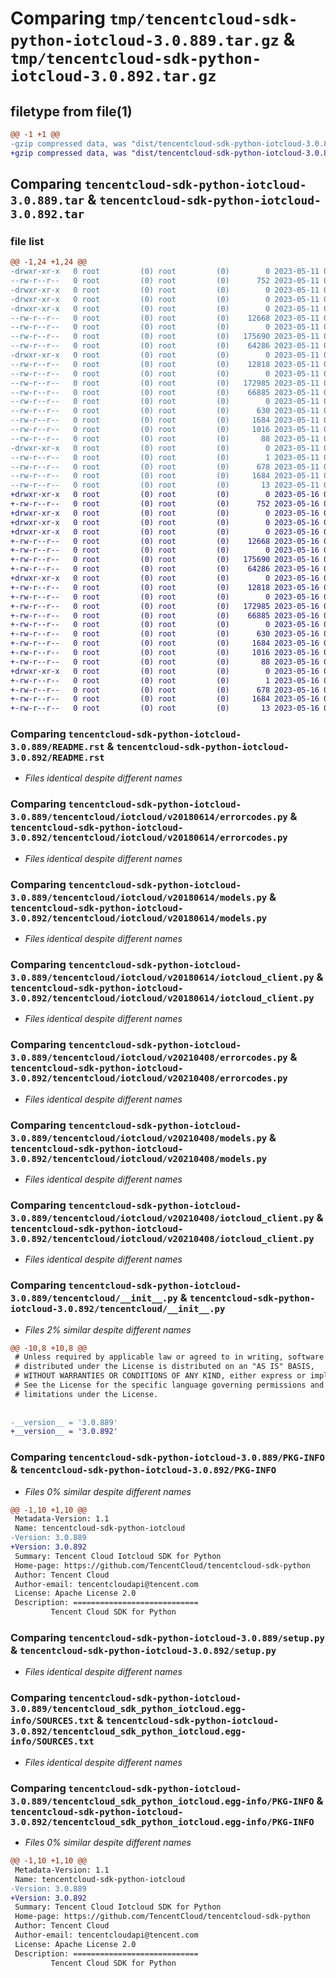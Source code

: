 # Comparing `tmp/tencentcloud-sdk-python-iotcloud-3.0.889.tar.gz` & `tmp/tencentcloud-sdk-python-iotcloud-3.0.892.tar.gz`

## filetype from file(1)

```diff
@@ -1 +1 @@
-gzip compressed data, was "dist/tencentcloud-sdk-python-iotcloud-3.0.889.tar", last modified: Thu May 11 02:53:14 2023, max compression
+gzip compressed data, was "dist/tencentcloud-sdk-python-iotcloud-3.0.892.tar", last modified: Tue May 16 00:39:01 2023, max compression
```

## Comparing `tencentcloud-sdk-python-iotcloud-3.0.889.tar` & `tencentcloud-sdk-python-iotcloud-3.0.892.tar`

### file list

```diff
@@ -1,24 +1,24 @@
-drwxr-xr-x   0 root         (0) root         (0)        0 2023-05-11 02:53:14.000000 tencentcloud-sdk-python-iotcloud-3.0.889/
--rw-r--r--   0 root         (0) root         (0)      752 2023-05-11 02:53:14.000000 tencentcloud-sdk-python-iotcloud-3.0.889/README.rst
-drwxr-xr-x   0 root         (0) root         (0)        0 2023-05-11 02:53:14.000000 tencentcloud-sdk-python-iotcloud-3.0.889/tencentcloud/
-drwxr-xr-x   0 root         (0) root         (0)        0 2023-05-11 02:53:14.000000 tencentcloud-sdk-python-iotcloud-3.0.889/tencentcloud/iotcloud/
-drwxr-xr-x   0 root         (0) root         (0)        0 2023-05-11 02:53:14.000000 tencentcloud-sdk-python-iotcloud-3.0.889/tencentcloud/iotcloud/v20180614/
--rw-r--r--   0 root         (0) root         (0)    12668 2023-05-11 02:53:14.000000 tencentcloud-sdk-python-iotcloud-3.0.889/tencentcloud/iotcloud/v20180614/errorcodes.py
--rw-r--r--   0 root         (0) root         (0)        0 2023-05-11 02:53:14.000000 tencentcloud-sdk-python-iotcloud-3.0.889/tencentcloud/iotcloud/v20180614/__init__.py
--rw-r--r--   0 root         (0) root         (0)   175690 2023-05-11 02:53:14.000000 tencentcloud-sdk-python-iotcloud-3.0.889/tencentcloud/iotcloud/v20180614/models.py
--rw-r--r--   0 root         (0) root         (0)    64286 2023-05-11 02:53:14.000000 tencentcloud-sdk-python-iotcloud-3.0.889/tencentcloud/iotcloud/v20180614/iotcloud_client.py
-drwxr-xr-x   0 root         (0) root         (0)        0 2023-05-11 02:53:14.000000 tencentcloud-sdk-python-iotcloud-3.0.889/tencentcloud/iotcloud/v20210408/
--rw-r--r--   0 root         (0) root         (0)    12818 2023-05-11 02:53:14.000000 tencentcloud-sdk-python-iotcloud-3.0.889/tencentcloud/iotcloud/v20210408/errorcodes.py
--rw-r--r--   0 root         (0) root         (0)        0 2023-05-11 02:53:14.000000 tencentcloud-sdk-python-iotcloud-3.0.889/tencentcloud/iotcloud/v20210408/__init__.py
--rw-r--r--   0 root         (0) root         (0)   172985 2023-05-11 02:53:14.000000 tencentcloud-sdk-python-iotcloud-3.0.889/tencentcloud/iotcloud/v20210408/models.py
--rw-r--r--   0 root         (0) root         (0)    66885 2023-05-11 02:53:14.000000 tencentcloud-sdk-python-iotcloud-3.0.889/tencentcloud/iotcloud/v20210408/iotcloud_client.py
--rw-r--r--   0 root         (0) root         (0)        0 2023-05-11 02:53:14.000000 tencentcloud-sdk-python-iotcloud-3.0.889/tencentcloud/iotcloud/__init__.py
--rw-r--r--   0 root         (0) root         (0)      630 2023-05-11 02:53:14.000000 tencentcloud-sdk-python-iotcloud-3.0.889/tencentcloud/__init__.py
--rw-r--r--   0 root         (0) root         (0)     1684 2023-05-11 02:53:14.000000 tencentcloud-sdk-python-iotcloud-3.0.889/PKG-INFO
--rw-r--r--   0 root         (0) root         (0)     1016 2023-05-11 02:53:14.000000 tencentcloud-sdk-python-iotcloud-3.0.889/setup.py
--rw-r--r--   0 root         (0) root         (0)       88 2023-05-11 02:53:14.000000 tencentcloud-sdk-python-iotcloud-3.0.889/setup.cfg
-drwxr-xr-x   0 root         (0) root         (0)        0 2023-05-11 02:53:14.000000 tencentcloud-sdk-python-iotcloud-3.0.889/tencentcloud_sdk_python_iotcloud.egg-info/
--rw-r--r--   0 root         (0) root         (0)        1 2023-05-11 02:53:14.000000 tencentcloud-sdk-python-iotcloud-3.0.889/tencentcloud_sdk_python_iotcloud.egg-info/dependency_links.txt
--rw-r--r--   0 root         (0) root         (0)      678 2023-05-11 02:53:14.000000 tencentcloud-sdk-python-iotcloud-3.0.889/tencentcloud_sdk_python_iotcloud.egg-info/SOURCES.txt
--rw-r--r--   0 root         (0) root         (0)     1684 2023-05-11 02:53:14.000000 tencentcloud-sdk-python-iotcloud-3.0.889/tencentcloud_sdk_python_iotcloud.egg-info/PKG-INFO
--rw-r--r--   0 root         (0) root         (0)       13 2023-05-11 02:53:14.000000 tencentcloud-sdk-python-iotcloud-3.0.889/tencentcloud_sdk_python_iotcloud.egg-info/top_level.txt
+drwxr-xr-x   0 root         (0) root         (0)        0 2023-05-16 00:39:01.000000 tencentcloud-sdk-python-iotcloud-3.0.892/
+-rw-r--r--   0 root         (0) root         (0)      752 2023-05-16 00:39:01.000000 tencentcloud-sdk-python-iotcloud-3.0.892/README.rst
+drwxr-xr-x   0 root         (0) root         (0)        0 2023-05-16 00:39:01.000000 tencentcloud-sdk-python-iotcloud-3.0.892/tencentcloud/
+drwxr-xr-x   0 root         (0) root         (0)        0 2023-05-16 00:39:01.000000 tencentcloud-sdk-python-iotcloud-3.0.892/tencentcloud/iotcloud/
+drwxr-xr-x   0 root         (0) root         (0)        0 2023-05-16 00:39:01.000000 tencentcloud-sdk-python-iotcloud-3.0.892/tencentcloud/iotcloud/v20180614/
+-rw-r--r--   0 root         (0) root         (0)    12668 2023-05-16 00:39:01.000000 tencentcloud-sdk-python-iotcloud-3.0.892/tencentcloud/iotcloud/v20180614/errorcodes.py
+-rw-r--r--   0 root         (0) root         (0)        0 2023-05-16 00:39:01.000000 tencentcloud-sdk-python-iotcloud-3.0.892/tencentcloud/iotcloud/v20180614/__init__.py
+-rw-r--r--   0 root         (0) root         (0)   175690 2023-05-16 00:39:01.000000 tencentcloud-sdk-python-iotcloud-3.0.892/tencentcloud/iotcloud/v20180614/models.py
+-rw-r--r--   0 root         (0) root         (0)    64286 2023-05-16 00:39:01.000000 tencentcloud-sdk-python-iotcloud-3.0.892/tencentcloud/iotcloud/v20180614/iotcloud_client.py
+drwxr-xr-x   0 root         (0) root         (0)        0 2023-05-16 00:39:01.000000 tencentcloud-sdk-python-iotcloud-3.0.892/tencentcloud/iotcloud/v20210408/
+-rw-r--r--   0 root         (0) root         (0)    12818 2023-05-16 00:39:01.000000 tencentcloud-sdk-python-iotcloud-3.0.892/tencentcloud/iotcloud/v20210408/errorcodes.py
+-rw-r--r--   0 root         (0) root         (0)        0 2023-05-16 00:39:01.000000 tencentcloud-sdk-python-iotcloud-3.0.892/tencentcloud/iotcloud/v20210408/__init__.py
+-rw-r--r--   0 root         (0) root         (0)   172985 2023-05-16 00:39:01.000000 tencentcloud-sdk-python-iotcloud-3.0.892/tencentcloud/iotcloud/v20210408/models.py
+-rw-r--r--   0 root         (0) root         (0)    66885 2023-05-16 00:39:01.000000 tencentcloud-sdk-python-iotcloud-3.0.892/tencentcloud/iotcloud/v20210408/iotcloud_client.py
+-rw-r--r--   0 root         (0) root         (0)        0 2023-05-16 00:39:01.000000 tencentcloud-sdk-python-iotcloud-3.0.892/tencentcloud/iotcloud/__init__.py
+-rw-r--r--   0 root         (0) root         (0)      630 2023-05-16 00:39:01.000000 tencentcloud-sdk-python-iotcloud-3.0.892/tencentcloud/__init__.py
+-rw-r--r--   0 root         (0) root         (0)     1684 2023-05-16 00:39:01.000000 tencentcloud-sdk-python-iotcloud-3.0.892/PKG-INFO
+-rw-r--r--   0 root         (0) root         (0)     1016 2023-05-16 00:39:01.000000 tencentcloud-sdk-python-iotcloud-3.0.892/setup.py
+-rw-r--r--   0 root         (0) root         (0)       88 2023-05-16 00:39:01.000000 tencentcloud-sdk-python-iotcloud-3.0.892/setup.cfg
+drwxr-xr-x   0 root         (0) root         (0)        0 2023-05-16 00:39:01.000000 tencentcloud-sdk-python-iotcloud-3.0.892/tencentcloud_sdk_python_iotcloud.egg-info/
+-rw-r--r--   0 root         (0) root         (0)        1 2023-05-16 00:39:01.000000 tencentcloud-sdk-python-iotcloud-3.0.892/tencentcloud_sdk_python_iotcloud.egg-info/dependency_links.txt
+-rw-r--r--   0 root         (0) root         (0)      678 2023-05-16 00:39:01.000000 tencentcloud-sdk-python-iotcloud-3.0.892/tencentcloud_sdk_python_iotcloud.egg-info/SOURCES.txt
+-rw-r--r--   0 root         (0) root         (0)     1684 2023-05-16 00:39:01.000000 tencentcloud-sdk-python-iotcloud-3.0.892/tencentcloud_sdk_python_iotcloud.egg-info/PKG-INFO
+-rw-r--r--   0 root         (0) root         (0)       13 2023-05-16 00:39:01.000000 tencentcloud-sdk-python-iotcloud-3.0.892/tencentcloud_sdk_python_iotcloud.egg-info/top_level.txt
```

### Comparing `tencentcloud-sdk-python-iotcloud-3.0.889/README.rst` & `tencentcloud-sdk-python-iotcloud-3.0.892/README.rst`

 * *Files identical despite different names*

### Comparing `tencentcloud-sdk-python-iotcloud-3.0.889/tencentcloud/iotcloud/v20180614/errorcodes.py` & `tencentcloud-sdk-python-iotcloud-3.0.892/tencentcloud/iotcloud/v20180614/errorcodes.py`

 * *Files identical despite different names*

### Comparing `tencentcloud-sdk-python-iotcloud-3.0.889/tencentcloud/iotcloud/v20180614/models.py` & `tencentcloud-sdk-python-iotcloud-3.0.892/tencentcloud/iotcloud/v20180614/models.py`

 * *Files identical despite different names*

### Comparing `tencentcloud-sdk-python-iotcloud-3.0.889/tencentcloud/iotcloud/v20180614/iotcloud_client.py` & `tencentcloud-sdk-python-iotcloud-3.0.892/tencentcloud/iotcloud/v20180614/iotcloud_client.py`

 * *Files identical despite different names*

### Comparing `tencentcloud-sdk-python-iotcloud-3.0.889/tencentcloud/iotcloud/v20210408/errorcodes.py` & `tencentcloud-sdk-python-iotcloud-3.0.892/tencentcloud/iotcloud/v20210408/errorcodes.py`

 * *Files identical despite different names*

### Comparing `tencentcloud-sdk-python-iotcloud-3.0.889/tencentcloud/iotcloud/v20210408/models.py` & `tencentcloud-sdk-python-iotcloud-3.0.892/tencentcloud/iotcloud/v20210408/models.py`

 * *Files identical despite different names*

### Comparing `tencentcloud-sdk-python-iotcloud-3.0.889/tencentcloud/iotcloud/v20210408/iotcloud_client.py` & `tencentcloud-sdk-python-iotcloud-3.0.892/tencentcloud/iotcloud/v20210408/iotcloud_client.py`

 * *Files identical despite different names*

### Comparing `tencentcloud-sdk-python-iotcloud-3.0.889/tencentcloud/__init__.py` & `tencentcloud-sdk-python-iotcloud-3.0.892/tencentcloud/__init__.py`

 * *Files 2% similar despite different names*

```diff
@@ -10,8 +10,8 @@
 # Unless required by applicable law or agreed to in writing, software
 # distributed under the License is distributed on an "AS IS" BASIS,
 # WITHOUT WARRANTIES OR CONDITIONS OF ANY KIND, either express or implied.
 # See the License for the specific language governing permissions and
 # limitations under the License.
 
 
-__version__ = '3.0.889'
+__version__ = '3.0.892'
```

### Comparing `tencentcloud-sdk-python-iotcloud-3.0.889/PKG-INFO` & `tencentcloud-sdk-python-iotcloud-3.0.892/PKG-INFO`

 * *Files 0% similar despite different names*

```diff
@@ -1,10 +1,10 @@
 Metadata-Version: 1.1
 Name: tencentcloud-sdk-python-iotcloud
-Version: 3.0.889
+Version: 3.0.892
 Summary: Tencent Cloud Iotcloud SDK for Python
 Home-page: https://github.com/TencentCloud/tencentcloud-sdk-python
 Author: Tencent Cloud
 Author-email: tencentcloudapi@tencent.com
 License: Apache License 2.0
 Description: ============================
         Tencent Cloud SDK for Python
```

### Comparing `tencentcloud-sdk-python-iotcloud-3.0.889/setup.py` & `tencentcloud-sdk-python-iotcloud-3.0.892/setup.py`

 * *Files identical despite different names*

### Comparing `tencentcloud-sdk-python-iotcloud-3.0.889/tencentcloud_sdk_python_iotcloud.egg-info/SOURCES.txt` & `tencentcloud-sdk-python-iotcloud-3.0.892/tencentcloud_sdk_python_iotcloud.egg-info/SOURCES.txt`

 * *Files identical despite different names*

### Comparing `tencentcloud-sdk-python-iotcloud-3.0.889/tencentcloud_sdk_python_iotcloud.egg-info/PKG-INFO` & `tencentcloud-sdk-python-iotcloud-3.0.892/tencentcloud_sdk_python_iotcloud.egg-info/PKG-INFO`

 * *Files 0% similar despite different names*

```diff
@@ -1,10 +1,10 @@
 Metadata-Version: 1.1
 Name: tencentcloud-sdk-python-iotcloud
-Version: 3.0.889
+Version: 3.0.892
 Summary: Tencent Cloud Iotcloud SDK for Python
 Home-page: https://github.com/TencentCloud/tencentcloud-sdk-python
 Author: Tencent Cloud
 Author-email: tencentcloudapi@tencent.com
 License: Apache License 2.0
 Description: ============================
         Tencent Cloud SDK for Python
```

